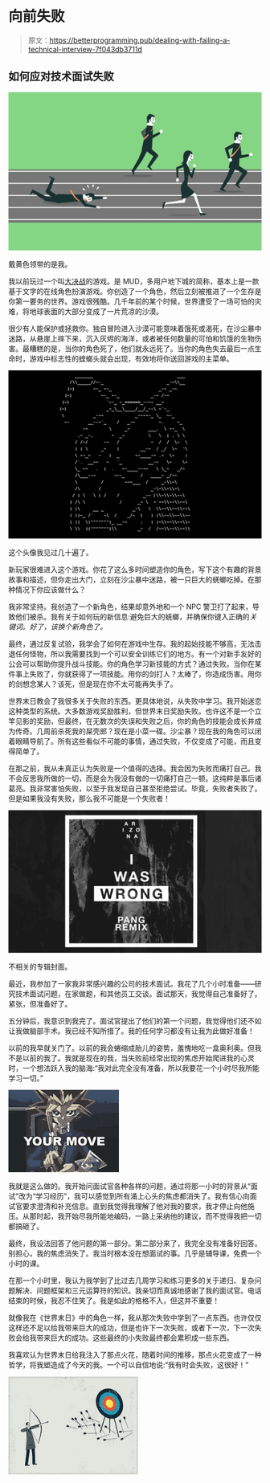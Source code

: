 # 向前失败

> 原文：<https://betterprogramming.pub/dealing-with-failing-a-technical-interview-7f043db3711d>

## 如何应对技术面试失败

![](img/7d825d6b23430a7dd65200b782180ea5.png)

戴黄色领带的是我。

我以前玩过一个叫[大决战](https://www.armageddon.org/)的游戏。是 MUD，多用户地下城的简称，基本上是一款基于文字的在线角色扮演游戏。你创造了一个角色，然后立刻被推进了一个生存是你第一要务的世界。游戏很残酷。几千年前的某个时候，世界遭受了一场可怕的灾难，将地球表面的大部分变成了一片荒凉的沙漠。

很少有人能保护或拯救你。独自冒险进入沙漠可能意味着饿死或渴死，在沙尘暴中迷路，从悬崖上摔下来，沉入灰烬的海洋，或者被任何数量的可怕和饥饿的生物伤害。最糟糕的是，当你的角色死了，他们就永远死了。当你的角色失去最后一点生命时，游戏中标志性的螳螂头就会出现，有效地将你送回游戏的主菜单。

![](img/0213e690182961590bf005285dadbda6.png)

这个头像我见过几十遍了。

新玩家很难进入这个游戏。你花了这么多时间塑造你的角色，写下这个有趣的背景故事和描述，但你走出大门，立刻在沙尘暴中迷路，被一只巨大的蜣螂吃掉。在那种情况下你应该做什么？

我非常坚持。我创造了一个新角色，结果却意外地和一个 NPC 警卫打了起来，导致他们被杀。我有关于如何玩的新信息:避免巨大的蜣螂，并确保你键入正确的*关键词。好了，该换个新角色了。*

最终，通过反复试验，我学会了如何在游戏中生存。我的起始技能不够高，无法击退任何怪物，所以我需要找到一个可以安全训练它们的地方。有一个对新手友好的公会可以帮助你提升战斗技能。你的角色学习新技能的方式？通过失败。当你在某件事上失败了，你就获得了一项技能。用你的剑打人？太棒了，你造成伤害。用你的剑想念某人？该死，但是现在你不太可能再失手了。

世界末日教会了我很多关于失败的东西。更具体地说，从失败中学习。我开始迷恋这种类型的系统。大多数游戏奖励胜利，但世界末日奖励失败。也许这不是一个立竿见影的奖励，但最终，在无数次的失误和失败之后，你的角色的技能会成长并成为传奇。几周前杀死我的屎壳郎？现在是小菜一碟。沙尘暴？现在我的角色可以闭着眼睛导航了。所有这些看似不可能的事情，通过失败，不仅变成了可能，而且变得简单了。

在那之前，我从未真正认为失败是一个值得的选择。我会因为失败而痛打自己。我不会反思我所做的一切，而是会为我没有做的一切痛打自己一顿。这纯粹是事后诸葛亮。我非常害怕失败，以至于我发现自己甚至拒绝尝试。毕竟，失败者失败了。但是如果我没有失败，那么我不可能是一个失败者！

![](img/792496621a8e417b542a7b1e3157e772.png)

不相关的专辑封面。

最近，我参加了一家我非常感兴趣的公司的技术面试。我花了几个小时准备——研究技术面试问题，在家做题，和其他员工交谈。面试那天，我觉得自己准备好了。紧张，但准备好了。

五分钟后，我意识到我完了。面试官提出了他们的第一个问题，我觉得他们还不如让我做脑部手术。我已经不知所措了。我的任何学习都没有让我为此做好准备！

以前的我早就关门了。以前的我会蜷缩成胎儿的姿势，羞愧地吃一盒奥利奥。但我不是以前的我了。我就是现在的我，当失败前经常出现的焦虑开始爬进我的心灵时，一个想法跃入我的脑海:“我对此完全没有准备，所以我要花一个小时尽我所能学习一切。”

![](img/623ffb175b4546fec782e4d428d7dc42.png)

我就是这么做的。我开始问面试官各种各样的问题，通过将那一小时的背景从“面试”改为“学习经历”，我可以感觉到所有涌上心头的焦虑都消失了。我有信心向面试官要求澄清和补充信息。直到我觉得我理解了他对我的要求，我才停止向他施压。从那时起，我开始尽我所能地编码，一路上采纳他的建议，而不觉得我把一切都搞砸了。

最终，我设法回答了他问题的第一部分。第二部分来了，我完全没有准备好回答。别担心，我的焦虑消失了。我当时根本没在想面试的事。几乎是辅导课，免费一个小时的课。

在那一个小时里，我认为我学到了比过去几周学习和练习更多的关于递归、复杂问题解决、问题框架和三元运算符的知识。我亲切而真诚地感谢了我的面试官。电话结束的时候，我忍不住笑了。我是如此的格格不入，但这并不重要！

就像我在《世界末日》中的角色一样，我从那次失败中学到了一点东西。也许仅仅这样还不足以给我带来巨大的成功，但是也许下一次失败，或者下一次，下一次失败会给我带来巨大的成功。这些最终的小失败最终都会累积成一些东西。

我喜欢认为世界末日给我注入了那点火花，随着时间的推移，那点火花变成了一种哲学，将我塑造成了今天的我。一个可以自信地说:“我有时会失败，这很好！”

![](img/d645ffb0d2236bd089b85fc51db0fce5.png)